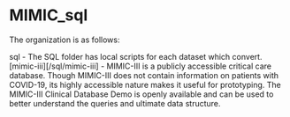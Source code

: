 # MIMIC_sql

The organization is as follows:

sql - The SQL folder has local scripts for each dataset which convert.
[mimic-iii][/sql/mimic-iii] - MIMIC-III is a publicly accessible critical care database. Though MIMIC-III does not contain information on patients with COVID-19, its highly accessible nature makes it useful for prototyping. The MIMIC-III Clinical Database Demo is openly available and can be used to better understand the queries and ultimate data structure.
